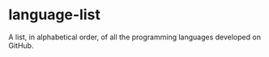 language-list
=============

A list, in alphabetical order, of all the programming languages developed on GitHub.
